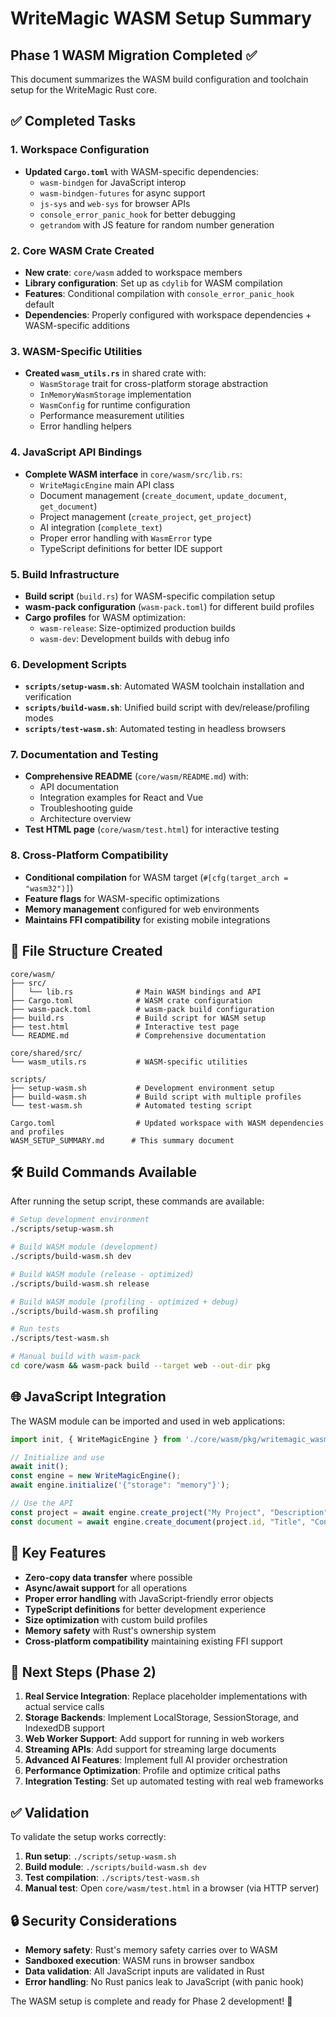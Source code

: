 # WriteMagic WASM Setup Summary

## Phase 1 WASM Migration Completed ✅

This document summarizes the WASM build configuration and toolchain setup for the WriteMagic Rust core.

## ✅ Completed Tasks

### 1. Workspace Configuration
- **Updated `Cargo.toml`** with WASM-specific dependencies:
  - `wasm-bindgen` for JavaScript interop
  - `wasm-bindgen-futures` for async support
  - `js-sys` and `web-sys` for browser APIs
  - `console_error_panic_hook` for better debugging
  - `getrandom` with JS feature for random number generation

### 2. Core WASM Crate Created
- **New crate**: `core/wasm` added to workspace members
- **Library configuration**: Set up as `cdylib` for WASM compilation
- **Features**: Conditional compilation with `console_error_panic_hook` default
- **Dependencies**: Properly configured with workspace dependencies + WASM-specific additions

### 3. WASM-Specific Utilities
- **Created `wasm_utils.rs`** in shared crate with:
  - `WasmStorage` trait for cross-platform storage abstraction
  - `InMemoryWasmStorage` implementation
  - `WasmConfig` for runtime configuration
  - Performance measurement utilities
  - Error handling helpers

### 4. JavaScript API Bindings
- **Complete WASM interface** in `core/wasm/src/lib.rs`:
  - `WriteMagicEngine` main API class
  - Document management (`create_document`, `update_document`, `get_document`)
  - Project management (`create_project`, `get_project`)
  - AI integration (`complete_text`)
  - Proper error handling with `WasmError` type
  - TypeScript definitions for better IDE support

### 5. Build Infrastructure
- **Build script** (`build.rs`) for WASM-specific compilation setup
- **wasm-pack configuration** (`wasm-pack.toml`) for different build profiles
- **Cargo profiles** for WASM optimization:
  - `wasm-release`: Size-optimized production builds
  - `wasm-dev`: Development builds with debug info

### 6. Development Scripts
- **`scripts/setup-wasm.sh`**: Automated WASM toolchain installation and verification
- **`scripts/build-wasm.sh`**: Unified build script with dev/release/profiling modes
- **`scripts/test-wasm.sh`**: Automated testing in headless browsers

### 7. Documentation and Testing
- **Comprehensive README** (`core/wasm/README.md`) with:
  - API documentation
  - Integration examples for React and Vue
  - Troubleshooting guide
  - Architecture overview
- **Test HTML page** (`core/wasm/test.html`) for interactive testing

### 8. Cross-Platform Compatibility
- **Conditional compilation** for WASM target (`#[cfg(target_arch = "wasm32")]`)
- **Feature flags** for WASM-specific optimizations
- **Memory management** configured for web environments
- **Maintains FFI compatibility** for existing mobile integrations

## 📁 File Structure Created

```
core/wasm/
├── src/
│   └── lib.rs              # Main WASM bindings and API
├── Cargo.toml              # WASM crate configuration
├── wasm-pack.toml          # wasm-pack build configuration
├── build.rs                # Build script for WASM setup
├── test.html               # Interactive test page
└── README.md               # Comprehensive documentation

core/shared/src/
└── wasm_utils.rs           # WASM-specific utilities

scripts/
├── setup-wasm.sh           # Development environment setup
├── build-wasm.sh           # Build script with multiple profiles
└── test-wasm.sh            # Automated testing script

Cargo.toml                  # Updated workspace with WASM dependencies and profiles
WASM_SETUP_SUMMARY.md      # This summary document
```

## 🛠️ Build Commands Available

After running the setup script, these commands are available:

```bash
# Setup development environment
./scripts/setup-wasm.sh

# Build WASM module (development)
./scripts/build-wasm.sh dev

# Build WASM module (release - optimized)
./scripts/build-wasm.sh release

# Build WASM module (profiling - optimized + debug)
./scripts/build-wasm.sh profiling

# Run tests
./scripts/test-wasm.sh

# Manual build with wasm-pack
cd core/wasm && wasm-pack build --target web --out-dir pkg
```

## 🌐 JavaScript Integration

The WASM module can be imported and used in web applications:

```javascript
import init, { WriteMagicEngine } from './core/wasm/pkg/writemagic_wasm.js';

// Initialize and use
await init();
const engine = new WriteMagicEngine();
await engine.initialize('{"storage": "memory"}');

// Use the API
const project = await engine.create_project("My Project", "Description", "user123");
const document = await engine.create_document(project.id, "Title", "Content");
```

## 🎯 Key Features

- **Zero-copy data transfer** where possible
- **Async/await support** for all operations
- **Proper error handling** with JavaScript-friendly error objects
- **TypeScript definitions** for better development experience
- **Size optimization** with custom build profiles
- **Memory safety** with Rust's ownership system
- **Cross-platform compatibility** maintaining existing FFI support

## 🔄 Next Steps (Phase 2)

1. **Real Service Integration**: Replace placeholder implementations with actual service calls
2. **Storage Backends**: Implement LocalStorage, SessionStorage, and IndexedDB support
3. **Web Worker Support**: Add support for running in web workers
4. **Streaming APIs**: Add support for streaming large documents
5. **Advanced AI Features**: Implement full AI provider orchestration
6. **Performance Optimization**: Profile and optimize critical paths
7. **Integration Testing**: Set up automated testing with real web frameworks

## ✅ Validation

To validate the setup works correctly:

1. **Run setup**: `./scripts/setup-wasm.sh`
2. **Build module**: `./scripts/build-wasm.sh dev`
3. **Test compilation**: `./scripts/test-wasm.sh`
4. **Manual test**: Open `core/wasm/test.html` in a browser (via HTTP server)

## 🔒 Security Considerations

- **Memory safety**: Rust's memory safety carries over to WASM
- **Sandboxed execution**: WASM runs in browser sandbox
- **Data validation**: All JavaScript inputs are validated in Rust
- **Error handling**: No Rust panics leak to JavaScript (with panic hook)

The WASM setup is complete and ready for Phase 2 development! 🎉